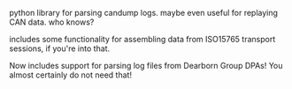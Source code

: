 python library for parsing candump logs. maybe even useful for replaying CAN data. who knows?

includes some functionality for assembling data from ISO15765 transport sessions, if you're into that.

Now includes support for parsing log files from Dearborn Group DPAs! You almost certainly do not need that!